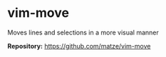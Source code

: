 # vim-move

Moves lines and selections in a more visual manner

**Repository:** <https://github.com/matze/vim-move>

<!-- vim: set ft=markdown: -->